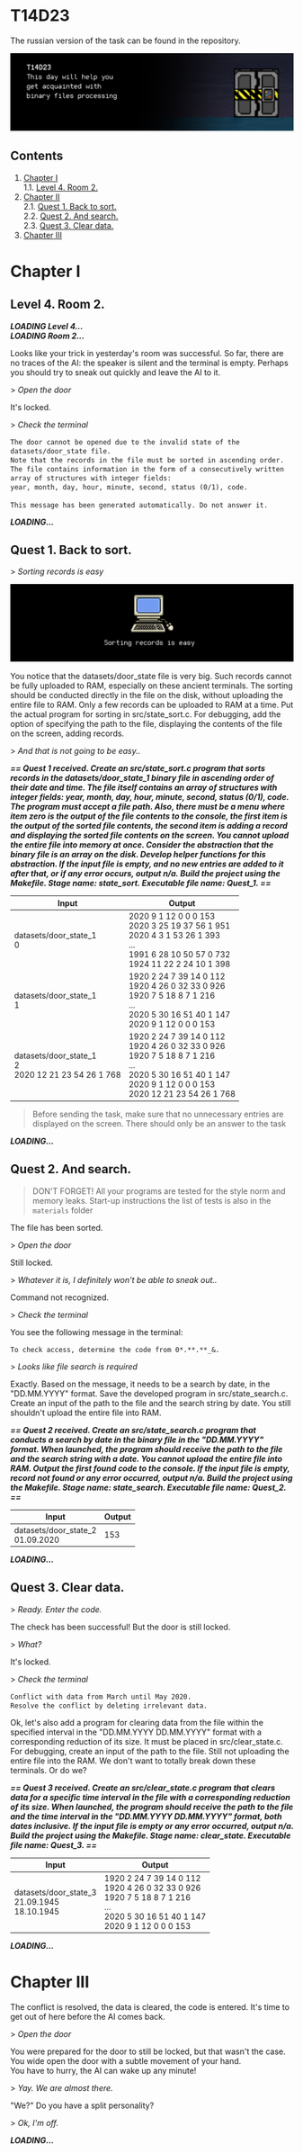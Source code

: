 # T14D23 
The russian version of the task can be found in the repository.

![This day will help you get acquainted with binary files processing.](misc/eng/images/day14_door.png)


## Contents

1. [Chapter I](#chapter-i) \
 1.1. [Level 4. Room 2.](#level-4-room-2)
2. [Chapter II](#chapter-ii) \
 2.1. [Quest 1. Back to sort.](#quest-1-back-to-sort) \
 2.2. [Quest 2. And search.](#quest-2-and-search) \
 2.3. [Quest 3. Clear data.](#quest-3-clear-data)
3. [Chapter III](#chapter-iii)


# Chapter I

## Level 4. Room 2.

***LOADING Level 4…*** \
***LOADING Room 2…***

Looks like your trick in yesterday's room was successful. So far, there are no traces of the AI: the speaker is silent and the terminal is empty. Perhaps you should try to sneak out quickly and leave the AI to it.

\> *Open the door*

It's locked.

\> *Check the terminal*

    The door cannot be opened due to the invalid state of the datasets/door_state file.
    Note that the records in the file must be sorted in ascending order. 
    The file contains information in the form of a consecutively written array of structures with integer fields: 
    year, month, day, hour, minute, second, status (0/1), code.

    This message has been generated automatically. Do not answer it.

***LOADING...***


## Quest 1. Back to sort.

\> *Sorting records is easy*

![day14_pc](misc/eng/images/day14_pc.png)

You notice that the datasets/door_state file is very big. Such records cannot be fully uploaded to RAM, especially on these ancient terminals. The sorting should be conducted directly in the file on the disk, without uploading the entire file to RAM. Only a few records can be uploaded to RAM at a time. Put the actual program for sorting in src/state_sort.c. For debugging, add the option of specifying the path to the file, displaying the contents of the file on the screen, adding records.

\> *And that is not going to be easy..*

***== Quest 1 received. Create an src/state_sort.c program that sorts records in the datasets/door_state_1 binary file in ascending order of their date and time. The file itself contains an array of structures with integer fields: year, month, day, hour, minute, second, status (0/1), code. The program must accept a file path. Also, there must be a menu where item zero is the output of the file contents to the console, the first item is the output of the sorted file contents, the second item is adding a record and displaying the sorted file contents on the screen. You cannot upload the entire file into memory at once. Consider the abstraction that the binary file is an array on the disk. Develop helper functions for this abstraction. If the input file is empty, and no new entries are added to it after that, or if any error occurs, output n/a. Build the project using the Makefile. Stage name: state_sort. Executable file name: Quest_1. ==***

| Input | Output |
| ----- | ----- |
| datasets/door_state_1<br/>0| 2020 9 1 12 0 0 0 153<br/>2020 3 25 19 37 56 1 951<br/>2020 4 3 1 53 26 1 393<br/>...<br/> 1991 6 28 10 50 57 0 732<br/>1924 11 22 2 24 10 1 398 |
| datasets/door_state_1<br/>1| 1920 2 24 7 39 14 0 112<br/>1920 4 26 0 32 33 0 926<br/>1920 7 5 18 8 7 1 216<br/>...<br/> 2020 5 30 16 51 40 1 147<br/>2020 9 1 12 0 0 0 153 |
| datasets/door_state_1<br/>2<br/>2020 12 21 23 54 26 1 768| 1920 2 24 7 39 14 0 112<br/>1920 4 26 0 32 33 0 926<br/>1920 7 5 18 8 7 1 216<br/>...<br/> 2020 5 30 16 51 40 1 147<br/>2020 9 1 12 0 0 0 153<br/>2020 12 21 23 54 26 1 768 |

> Before sending the task, make sure that no unnecessary entries are displayed on the screen. There should only be an answer to the task

***LOADING...***


## Quest 2. And search.

> DON'T FORGET! All your programs are tested for the style norm and memory leaks. Start-up instructions
> the list of tests is also in the `materials` folder

The file has been sorted.

\> *Open the door*

Still locked.

\> *Whatever it is, I definitely won't be able to sneak out..*

Command not recognized.

\> *Check the terminal*

You see the following message in the terminal:
    
    To check access, determine the code from 0*.**.**_&.

\> *Looks like file search is required*

Exactly. Based on the message, it needs to be a search by date, in the "DD.MM.YYYY" format. Save the developed program in src/state_search.c. Сreate an input of the path to the file and the search string by date. You still shouldn't upload the entire file into RAM.

***== Quest 2 received. Create an src/state_search.c program that conducts a search by date in the binary file in the "DD.MM.YYYY" format. When launched, the program should receive the path to the file and the search string with a date. You cannot upload the entire file into RAM. Output the first found code to the console. If the input file is empty, record not found or any error occurred, output n/a. Build the project using the Makefile. Stage name: state_search. Executable file name: Quest_2. ==***

| Input | Output |
| ----- | ----- |
| datasets/door_state_2<br/>01.09.2020 | 153 |

***LOADING...***


## Quest 3. Clear data.

\> *Ready. Enter the code.*

The check has been successful! But the door is still locked.

\> *What?*

It's locked.

\> *Check the terminal*

    Conflict with data from March until May 2020.
    Resolve the conflict by deleting irrelevant data.

Ok, let's also add a program for clearing data from the file within the specified interval in the "DD.MM.YYYY DD.MM.YYYY" format with a corresponding reduction of its size. It must be placed in src/clear_state.c. For debugging, create an input of the path to the file. Still not uploading the entire file into the RAM. We don't want to totally break down these terminals. Or do we? 

***== Quest 3 received. Create an src/clear_state.c program that clears data for a specific time interval in the file with a corresponding reduction of its size. When launched, the program should receive the path to the file and the time interval in the "DD.MM.YYYY DD.MM.YYYY" format, both dates inclusive. If the input file is empty or any error occurred, output n/a. Build the project using the Makefile. Stage name: clear_state. Executable file name: Quest_3. ==***

| Input | Output |
| ----- | ----- |
| datasets/door_state_3<br/>21.09.1945<br/>18.10.1945 | 1920 2 24 7 39 14 0 112<br/>1920 4 26 0 32 33 0 926<br/>1920 7 5 18 8 7 1 216<br/>...<br/> 2020 5 30 16 51 40 1 147<br/>2020 9 1 12 0 0 0 153 |

***LOADING...***


# Chapter III

The conflict is resolved, the data is cleared, the code is entered. It's time to get out of here before the AI comes back.

\> *Open the door*

You were prepared for the door to still be locked, but that wasn't the case. You wide open the door with a subtle movement of your hand. \
You have to hurry, the AI can wake up any minute!

\> *Yay. We are almost there.*

"We?" Do you have a split personality?

\> *Ok, I'm off.*

***LOADING...***

